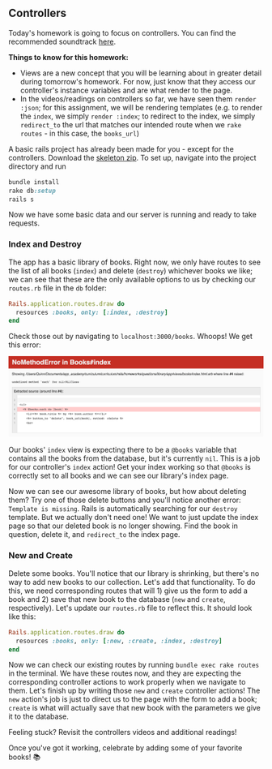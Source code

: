 ## Controllers

Today's homework is going to focus on controllers. You can find the recommended soundtrack [here][controlla-by-drake].

**Things to know for this homework:**
- Views are a new concept that you will be learning about in greater detail during tomorrow's homework. For now, just know that they access our controller's instance variables and are what render to the page.
- In the videos/readings on controllers so far, we have seen them `render :json`; for this assignment, we will be rendering templates (e.g. to render the `index`, we simply `render :index`; to redirect to the index, we simply `redirect_to` the url that matches our intended route when we `rake routes` - in this case, the `books_url`)

A basic rails project has already been made for you - except for the controllers. Download the [skeleton zip][skeleton]. To set up, navigate into the project directory and run
```ruby
bundle install
rake db:setup
rails s
```
Now we have some basic data and our server is running and ready to take requests.

### Index and Destroy

The app has a basic library of books. Right now, we only have routes to see the list of all books (`index`) and delete (`destroy`) whichever books we like; we can see that these are the only available options to us by checking our `routes.rb` file in the `db` folder:

```ruby
Rails.application.routes.draw do
  resources :books, only: [:index, :destroy]
end
```

Check those out by navigating to `localhost:3000/books`. Whoops! We get this error:

![image of index error](./public/index_error.png)

Our books' `index` view is expecting there to be a `@books` variable that contains all the books from the database, but it's currently `nil`. This is a job for our controller's `index` action! Get your index working so that `@books` is correctly set to all books and we can see our library's index page.

Now we can see our awesome library of books, but how about deleting them? Try one of those delete buttons and you'll notice another error: `Template is missing`. Rails is automatically searching for our `destroy` template. But we actually don't need one! We want to just update the index page so that our deleted book is no longer showing. Find the book in question, delete it, and `redirect_to` the index page.

### New and Create

Delete some books. You'll notice that our library is shrinking, but there's no way to add new books to our collection. Let's add that functionality. To do this, we need corresponding routes that will 1) give us the form to add a book and 2) save that new book to the database (`new` and `create`, respectively). Let's update our `routes.rb` file to reflect this. It should look like this:

```ruby
Rails.application.routes.draw do
  resources :books, only: [:new, :create, :index, :destroy]
end
```

Now we can check our existing routes by running `bundle exec rake routes` in the terminal. We have these routes now, and they are expecting the corresponding controller actions to work properly when we navigate to them. Let's finish up by writing those `new` and `create` controller actions! The `new` action's job is just to direct us to the page with the form to add a book; `create` is what will actually save that new book with the parameters we give it to the database.

Feeling stuck? Revisit the controllers videos and additional readings!

Once you've got it working, celebrate by adding some of your favorite books! :books:

[controlla-by-drake]: https://soundcloud.com/octobersveryown/drake-controlla
[skeleton]: ./skeleton.zip?raw=true
